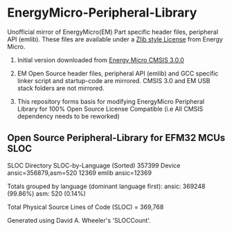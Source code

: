 EnergyMicro-Peripheral-Library
==============================

Unofficial mirror of EnergyMicro(EM) Part specific header files, peripheral API (emlib). These files are available under a [Zlib style License](http://en.wikipedia.org/wiki/Zlib_License) from Energy Micro.

1. Initial version downloaded from [Energy Micro CMSIS 3.0.0](http://cdn.energymicro.com/dl/packages/EM_CMSIS_3.0.0.zip)

2. EM Open Source header files, peripheral API (emlib) and GCC specific linker script and startup-code are mirrored. CMSIS 3.0 and EM USB stack folders are not mirrored.

3. This repository forms basis for modifying EnergyMicro Peripheral Library for 100% Open Source License Compatible (i.e All CMSIS dependency needs to be reworked)

Open Source Peripheral-Library for EFM32 MCUs SLOC
--------------------------------------------------

SLOC  Directory	SLOC-by-Language (Sorted)
357399  Device          ansic=356879,asm=520
12369   emlib           ansic=12369

Totals grouped by language (dominant language first):
ansic:       369248 (99.86%)
asm:            520 (0.14%)

Total Physical Source Lines of Code (SLOC)                = 369,768

Generated using David A. Wheeler's 'SLOCCount'.

